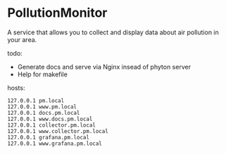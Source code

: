 # PollutionMonitor

A service that allows you to collect and display data about air pollution in your area.


todo:
 * Generate docs and serve via Nginx insead of phyton server
 * Help for makefile
 

hosts:

    127.0.0.1 pm.local
    127.0.0.1 www.pm.local
    127.0.0.1 docs.pm.local
    127.0.0.1 www.docs.pm.local
    127.0.0.1 collector.pm.local
    127.0.0.1 www.collector.pm.local
    127.0.0.1 grafana.pm.local
    127.0.0.1 www.grafana.pm.local

